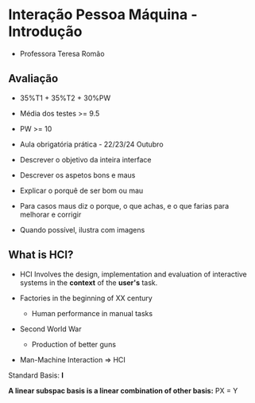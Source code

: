 # Interação Pessoa Máquina - Introdução

- Professora Teresa Romão

## Avaliação

- 35%T1 + 35%T2 + 30%PW

- Média dos testes >= 9.5
- PW >= 10

- Aula obrigatória prática - 22/23/24 Outubro

- Descrever o objetivo da inteira interface
- Descrever os aspetos bons e maus
- Explicar o porquê de ser bom ou mau
- Para casos maus diz o porque, o que achas, e o que farias para melhorar e corrigir
- Quando possível, ilustra com imagens

## What is HCI?

- HCI Involves the design, implementation and evaluation of interactive systems in the **context** of the **user's** task.

- Factories in the beginning of XX century
  - Human performance in manual tasks
- Second World War
  - Production of better guns
- Man-Machine Interaction => HCI

Standard Basis: **I**

**A linear subspac basis is a linear combination of other basis:** PX = Y

